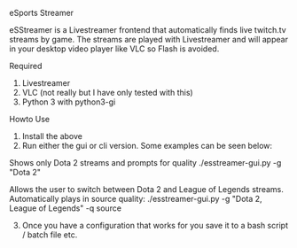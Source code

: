 eSports Streamer 
 
eSStreamer is a Livestreamer frontend that automatically finds live twitch.tv streams by game. The streams are played with Livestreamer and will appear in your desktop video player like VLC so Flash is avoided. 
 
 
Required 
1) Livestreamer 
2) VLC (not really but I have only tested with this) 
3) Python 3 with python3-gi 
 
Howto Use 
1) Install the above 
2) Run either the gui or cli version. Some examples can be seen below: 
 
Shows only Dota 2 streams and prompts for quality 
./esstreamer-gui.py -g "Dota 2" 
 
Allows the user to switch between Dota 2 and League of Legends streams. Automatically plays in source quality: 
./esstreamer-gui.py -g "Dota 2, League of Legends" -q source 
 
3) Once you have a configuration that works for you save it to a bash script / batch file etc. 
